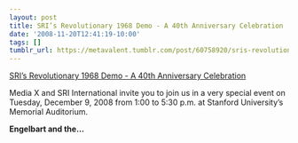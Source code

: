 ```yaml
---
layout: post
title: SRI’s Revolutionary 1968 Demo - A 40th Anniversary Celebration
date: '2008-11-20T12:41:19-10:00'
tags: []
tumblr_url: https://metavalent.tumblr.com/post/60758920/sris-revolutionary-1968-demo-a-40th-anniversary
---
```

[SRI’s Revolutionary 1968 Demo - A 40th Anniversary Celebration](http://metavalent.com/?p=971)  

Media X and SRI International invite you to join us in a very special event on Tuesday, December 9, 2008 from 1:00 to 5:30 p.m. at Stanford University’s Memorial Auditorium.

**Engelbart and the…**

